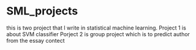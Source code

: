# SML_projects
this is two project that I write in statistical machine learning.
Project 1 is about SVM classifier
Porject 2 is group project which is to predict author from the essay contect
